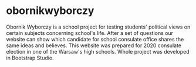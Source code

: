 # obornikwyborczy
Obornik Wyborczy is a school project for testing students' political views on certain subjects concerning school's life. After a set of questions our website can show which candidate for school consulate office shares the same ideas and believes. This website was prepared for 2020 consulate election in one of the Warsaw's high schools. Whole project was developed in Bootstrap Studio.
